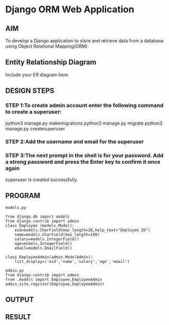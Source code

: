 # Django ORM Web Application

## AIM
To develop a Django application to store and retrieve data from a database using Object Relational Mapping(ORM).

## Entity Relationship Diagram

Include your ER diagram here

## DESIGN STEPS

### STEP 1:To create admin account enter the following command to create a superuser:
python3 manage.py makemigrations
python3 manage.py migrate
python3 manage.py createsuperuser

### STEP 2:Add the username and email for the superuser

### STEP 3:The next prompt in the shell is for your password. Add a strong password and press the Enter key to confirm it once again
superuser is created successfully.


## PROGRAM
```
models.py

from django.db import models
from django.contrib import admin
class Employee (models.Model):
    eid=models.CharField(max_length=20,help_text="Employee ID")
    name=models.CharField(max_length=100)
    salary=models.IntegerField()
    age=models.IntegerField()
    email=models.EmailField()

class EmployeeAdmin(admin.ModelAdmin):
    list_display=('eid','name','salary','age','email')

admin.py
from django.contrib import admin
from .models import Employee,EmployeeAdmin
admin.site.register(Employee,EmployeeAdmin)
```



## OUTPUT


## RESULT

